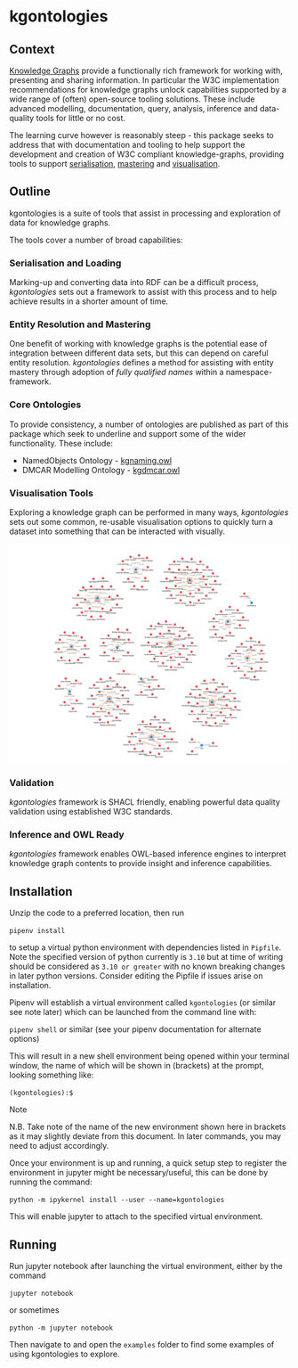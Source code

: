 # kgontologies

## Context

[Knowledge Graphs](docs/knowledge_graphs.md) provide a functionally rich framework for working with, presenting and sharing information. In particular the W3C implementation recommendations for knowledge graphs unlock capabilities supported by a wide range of (often) open-source tooling solutions. These include advanced modelling, documentation, query, analysis, inference and data-quality tools for little or no cost.

The learning curve however is reasonably steep - this package seeks to address that with documentation and tooling to help support the development and creation of W3C compliant knowledge-graphs, providing tools to support [serialisation](docs/serialisation.md), [mastering](docs/kg_mastering.md) and [visualisation](docs/kg_visualisation.md).

## Outline

kgontologies is a suite of tools that assist in processing and exploration of data for knowledge graphs.

The tools cover a number of broad capabilities:

### Serialisation and Loading

Marking-up and converting data into RDF can be a difficult process, *kgontologies* sets out a framework to assist with this process and to help achieve results in a shorter amount of time.

### Entity Resolution and Mastering

One benefit of working with knowledge graphs is the potential ease of integration between different data sets, but this can depend on careful entity resolution. *kgontologies* defines a method for assisting with entity mastery through adoption of *fully qualified names* within a namespace-framework.

### Core Ontologies

To provide consistency, a number of ontologies are published as part of this package which seek to underline and support some of the wider functionality. These include:

* NamedObjects Ontology - [kgnaming.owl](ontologies/kgnaming.owl)
* DMCAR Modelling Ontology - [kgdmcar.owl](ontologies/kgdmcar.owl)

### Visualisation Tools

Exploring a knowledge graph can be performed in many ways, *kgontologies* sets out some common, re-usable visualisation options to quickly turn a dataset into something that can be interacted with visually.

![Image of a knowledge graph depicting staff and the departments they work in at an imaginary bank](examples/acmestaff.png)

### Validation

*kgontologies* framework is SHACL friendly, enabling powerful data quality validation using established W3C standards.

### Inference and OWL Ready

*kgontologies* framework enables OWL-based inference engines to interpret knowledge graph contents to provide insight and inference capabilities.

## Installation

Unzip the code to a preferred location, then run

`pipenv install`

to setup a virtual python environment with dependencies listed in `Pipfile`. Note the specified version of python currently is `3.10` but at time of writing should be considered as `3.10 or greater` with no known breaking changes in later python versions. Consider editing the Pipfile if issues arise on installation.

Pipenv will establish a virtual environment called `kgontologies` (or similar see note later) which can be launched from the command line with:

`pipenv shell` or similar (see your pipenv documentation for alternate options)

This will result in a new shell environment being opened within your terminal window, the name of which will be shown in (brackets) at the prompt, looking something like:

`(kgontologies):$`

> [!NOTE]  
> N.B. Take note of the name of the new environment shown here in brackets as it may slightly deviate from this document. In later commands, you may need to adjust accordingly.

Once your environment is up and running, a quick setup step to register the environment in jupyter might be necessary/useful, this can be done by running the command:

`python -m ipykernel install --user --name=kgontologies`

This will enable jupyter to attach to the specified virtual environment.

## Running

Run jupyter notebook after launching the virtual environment, either by the command

`jupyter notebook`

or sometimes

`python -m jupyter notebook`

Then navigate to and open the `examples` folder to find some examples of using kgontologies to explore.
